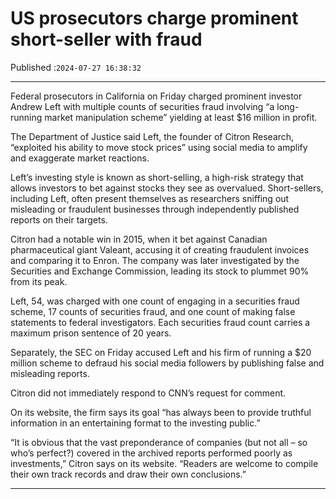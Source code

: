 # US prosecutors charge prominent short-seller with fraud

Published :`2024-07-27 16:38:32`

---

Federal prosecutors in California on Friday charged prominent investor Andrew Left with multiple counts of securities fraud involving “a long-running market manipulation scheme” yielding at least $16 million in profit.

The Department of Justice said Left, the founder of Citron Research, “exploited his ability to move stock prices” using social media to amplify and exaggerate market reactions.

Left’s investing style is known as short-selling, a high-risk strategy that allows investors to bet against stocks they see as overvalued. Short-sellers, including Left, often present themselves as researchers sniffing out misleading or fraudulent businesses through independently published reports on their targets.

Citron had a notable win in 2015, when it bet against Canadian pharmaceutical giant Valeant, accusing it of creating fraudulent invoices and comparing it to Enron. The company was later investigated by the Securities and Exchange Commission, leading its stock to plummet 90% from its peak.

Left, 54, was charged with one count of engaging in a securities fraud scheme, 17 counts of securities fraud, and one count of making false statements to federal investigators. Each securities fraud count carries a maximum prison sentence of 20 years.

Separately, the SEC on Friday accused Left and his firm of running a $20 million scheme to defraud his social media followers by publishing false and misleading reports.

Citron did not immediately respond to CNN’s request for comment.

On its website, the firm says its goal “has always been to provide truthful information in an entertaining format to the investing public.”

“It is obvious that the vast preponderance of companies (but not all – so who’s perfect?) covered in the archived reports performed poorly as investments,” Citron says on its website. “Readers are welcome to compile their own track records and draw their own conclusions.”

---

